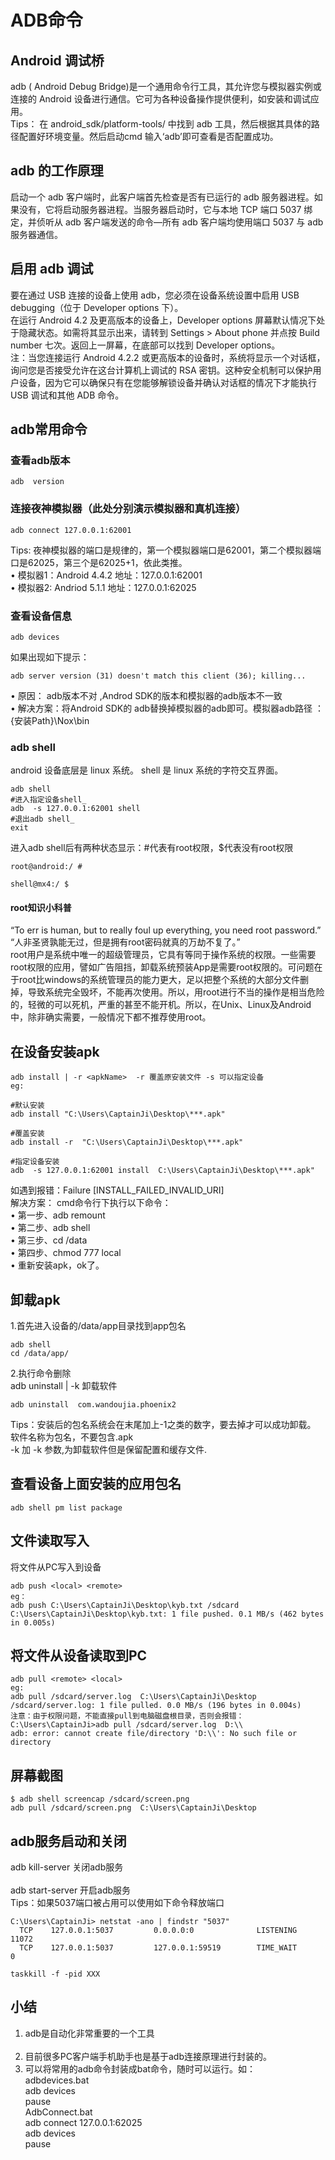 ADB命令
==

## Android 调试桥
adb ( Android Debug Bridge)是一个通用命令行工具，其允许您与模拟器实例或连接的 Android 设备进行通信。它可为各种设备操作提供便利，如安装和调试应用。<br>
Tips： 在 android_sdk/platform-tools/ 中找到 adb 工具，然后根据其具体的路径配置好环境变量。然后启动cmd 输入‘adb’即可查看是否配置成功。<br>
## adb 的工作原理
启动一个 adb 客户端时，此客户端首先检查是否有已运行的 adb 服务器进程。如果没有，它将启动服务器进程。当服务器启动时，它与本地 TCP 端口 5037 绑定，并侦听从 adb 客户端发送的命令—所有 adb 客户端均使用端口 5037 与 adb 服务器通信。
## 启用 adb 调试
要在通过 USB 连接的设备上使用 adb，您必须在设备系统设置中启用 USB debugging（位于 Developer options 下）。<br>
在运行 Android 4.2 及更高版本的设备上，Developer options 屏幕默认情况下处于隐藏状态。如需将其显示出来，请转到 Settings > About phone 并点按 Build number 七次。返回上一屏幕，在底部可以找到 Developer options。<br>
注：当您连接运行 Android 4.2.2 或更高版本的设备时，系统将显示一个对话框，询问您是否接受允许在这台计算机上调试的 RSA 密钥。这种安全机制可以保护用户设备，因为它可以确保只有在您能够解锁设备并确认对话框的情况下才能执行 USB 调试和其他 ADB 命令。
## adb常用命令
### 查看adb版本
```adb常用命令
adb  version
```
### 连接夜神模拟器（此处分别演示模拟器和真机连接）
```adb常用命令
adb connect 127.0.0.1:62001
```
Tips:
夜神模拟器的端口是规律的，第一个模拟器端口是62001，第二个模拟器端口是62025，第三个是62025+1，依此类推。<br>
•	模拟器1：Android 4.4.2 地址：127.0.0.1:62001<br>
•	模拟器2: Andriod 5.1.1 地址：127.0.0.1:62025<br>

### 查看设备信息
```adb常用命令
adb devices
```
如果出现如下提示：<br>
```adb常用命令
adb server version (31) doesn't match this client (36); killing...
```
•	原因： adb版本不对 ,Androd SDK的版本和模拟器的adb版本不一致<br>
•	解决方案：将Android SDK的 adb替换掉模拟器的adb即可。模拟器adb路径 ：{安装Path}\Nox\bin<br>
### adb shell
android 设备底层是 linux 系统。 shell 是 linux 系统的字符交互界面。<br>
```adb常用命令
adb shell
#进入指定设备shell_
adb  -s 127.0.0.1:62001 shell
#退出adb shell_
exit
```
进入adb shell后有两种状态显示：#代表有root权限，$代表没有root权限<br>
```adb常用命令
root@android:/ #

shell@mx4:/ $
```
#### root知识小科普
“To err is human, but to really foul up everything, you need root password.”<br>
“人非圣贤孰能无过，但是拥有root密码就真的万劫不复了。”<br>
root用户是系统中唯一的超级管理员，它具有等同于操作系统的权限。一些需要root权限的应用，譬如广告阻挡，卸载系统预装App是需要root权限的。可问题在于root比windows的系统管理员的能力更大，足以把整个系统的大部分文件删掉，导致系统完全毁坏，不能再次使用。所以，用root进行不当的操作是相当危险的，轻微的可以死机，严重的甚至不能开机。所以，在Unix、Linux及Android中，除非确实需要，一般情况下都不推荐使用root。<br>
## 在设备安装apk
```adb常用命令
adb install | -r <apkName>  -r 覆盖原安装文件 -s 可以指定设备
eg:

#默认安装
adb install "C:\Users\CaptainJi\Desktop\***.apk"

#覆盖安装
adb install -r  "C:\Users\CaptainJi\Desktop\***.apk"

#指定设备安装
adb  -s 127.0.0.1:62001 install  C:\Users\CaptainJi\Desktop\***.apk"
```
如遇到报错：Failure [INSTALL_FAILED_INVALID_URI]<br>
解决方案： cmd命令行下执行以下命令：<br>
•	第一步、adb remount<br>
•	第二步、adb shell<br>
•	第三步、cd /data<br>
•	第四步、chmod 777 local<br>
•	重新安装apk，ok了。<br>
## 卸载apk
1.首先进入设备的/data/app目录找到app包名<br>
```adb常用命令
adb shell
cd /data/app/
```
2.执行命令删除<br>
adb uninstall  | -k  <apkName>  卸载软件<br>
```adb常用命令
adb uninstall  com.wandoujia.phoenix2
```
Tips：安装后的包名系统会在末尾加上-1之类的数字，要去掉才可以成功卸载。 软件名称为包名，不要包含.apk<br>
-k 加 -k 参数,为卸载软件但是保留配置和缓存文件.<br>
## 查看设备上面安装的应用包名
```adb常用命令
adb shell pm list package
```
## 文件读取写入
将文件从PC写入到设备<br>
```adb常用命令
adb push <local> <remote>
eg：
adb push C:\Users\CaptainJi\Desktop\kyb.txt /sdcard
C:\Users\CaptainJi\Desktop\kyb.txt: 1 file pushed. 0.1 MB/s (462 bytes in 0.005s)
```
## 将文件从设备读取到PC
```adb常用命令
adb pull <remote> <local>
eg:
adb pull /sdcard/server.log  C:\Users\CaptainJi\Desktop
/sdcard/server.log: 1 file pulled. 0.0 MB/s (196 bytes in 0.004s)
注意：由于权限问题，不能直接pull到电脑磁盘根目录，否则会报错：
C:\Users\CaptainJi>adb pull /sdcard/server.log  D:\\
adb: error: cannot create file/directory 'D:\\': No such file or directory
```
## 屏幕截图
```adb常用命令
$ adb shell screencap /sdcard/screen.png
adb pull /sdcard/screen.png  C:\Users\CaptainJi\Desktop
```
## adb服务启动和关闭
adb kill-server                        关闭adb服务<br><br>
adb start-server                      开启adb服务<br>
Tips：如果5037端口被占用可以使用如下命令释放端口<br>
```adb常用命令
C:\Users\CaptainJi> netstat -ano | findstr "5037"
  TCP    127.0.0.1:5037         0.0.0.0:0              LISTENING       11072
  TCP    127.0.0.1:5037         127.0.0.1:59519        TIME_WAIT       0

taskkill -f -pid XXX
```
## 小结
1.	adb是自动化非常重要的一个工具<br><br>
2.	目前很多PC客户端手机助手也是基于adb连接原理进行封装的。<br>
3.	可以将常用的adb命令封装成bat命令，随时可以运行。如：<br>
adbdevices.bat<br>
adb devices<br>
pause<br>
AdbConnect.bat<br>
adb connect 127.0.0.1:62025<br>
adb devices<br>
pause<br>
